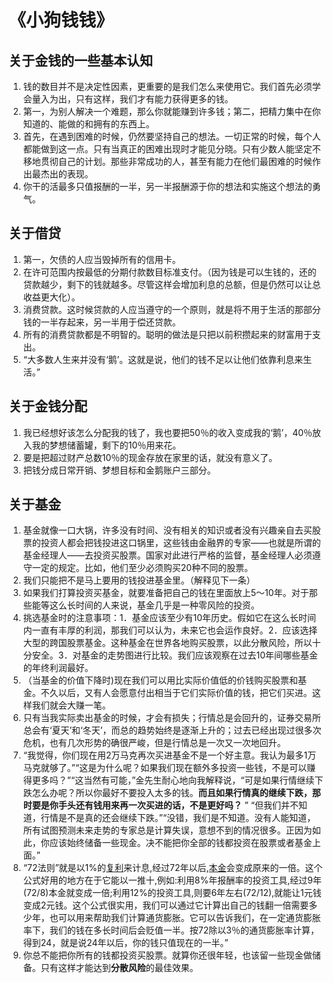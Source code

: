 # 《小狗钱钱》

## 关于金钱的一些基本认知

1. 钱的数目并不是决定性因素，更重要的是我们怎么来使用它。我们首先必须学会量入为出，只有这样，我们才有能力获得更多的钱。
2. 第一，为别人解决一个难题，那么你就能赚到许多钱；第二，把精力集中在你知道的、能做的和拥有的东西上。
3. 首先，在遇到困难的时候，仍然要坚持自己的想法。一切正常的时候，每个人都能做到这一点。只有当真正的困难出现时才能见分晓。只有少数人能坚定不移地贯彻自己的计划。那些非常成功的人，甚至有能力在他们最困难的时候作出最杰出的表现。
4. 你干的活最多只值报酬的一半，另一半报酬源于你的想法和实施这个想法的勇气。

## 关于借贷

1. 第一，欠债的人应当毁掉所有的信用卡。
2. 在许可范围内按最低的分期付款数目标准支付。（因为钱是可以生钱的，还的贷款越少，剩下的钱就越多。尽管这样会增加利息的总额，但是仍然可以让总收益更大化）。
3. 消费贷款。这时候贷款的人应当遵守的一个原则，就是将不用于生活的那部分钱的一半存起来，另一半用于偿还贷款。
4. 所有的消费贷款都是不明智的。聪明的做法是只把以前积攒起来的财富用于支出。
5. “大多数人生来并没有‘鹅’。这就是说，他们的钱不足以让他们依靠利息来生活。”

## 关于金钱分配

1. 我已经想好该怎么分配我的钱了，我也要把50％的收入变成我的‘鹅’，40％放入我的梦想储蓄罐，剩下的10％用来花。
2. 要是把超过财产总数10％的现金存放在家里的话，就没有意义了。
3. 把钱分成日常开销、梦想目标和金鹅账户三部分。

## 关于基金

1. 基金就像一口大锅，许多没有时间、没有相关的知识或者没有兴趣亲自去买股票的投资人都会把钱投进这口锅里，这些钱由金融界的专家——也就是所谓的基金经理人——去投资买股票。国家对此进行严格的监督，基金经理人必须遵守一定的规定。比如，他们至少必须购买20种不同的股票。
2. 我们只能把不是马上要用的钱投进基金里。（解释见下一条）
3. 如果我们打算投资买基金，就要准备把自己的钱在里面放上5～10年。对于那些能等这么长时间的人来说，基金几乎是一种零风险的投资。
4. 挑选基金时的注意事项：1．基金应该至少有10年历史。假如它在这么长时间内一直有丰厚的利润，那我们可以认为，未来它也会运作良好。2．应该选择大型的跨国股票基金。这种基金在世界各地购买股票，以此分散风险，所以十分安全。3．对基金的走势图进行比较。我们应该观察在过去10年间哪些基金的年终利润最好。
5. （当基金的价值下降时)现在我们可以用比实际价值低的价钱购买股票和基金。不久以后，又有人会愿意付出相当于它们实际价值的钱，把它们买进。这样我们就会大赚一笔。
6. 只有当我实际卖出基金的时候，才会有损失；行情总是会回升的，证券交易所总会有‘夏天’和‘冬天’，而总的趋势始终是逐渐上升的；过去已经出现过很多次危机，也有几次形势的确很严峻，但是行情总是一次又一次地回升。
7. “我觉得，你们现在用2万马克再次买进基金不是一个好主意。我认为最多1万马克就够了。”“这是为什么呢？如果我们现在额外多投资一些钱，不是可以赚得更多吗？”“这当然有可能，”金先生耐心地向我解释说，“可是如果行情继续下跌怎么办呢？所以你最好不要投入太多的钱。**而且如果行情真的继续下跌，那时要是你手头还有钱用来再一次买进的话，不是更好吗？** ” “但我们并不知道，行情是不是真的还会继续下跌。”“没错，我们是不知道。没有人能知道，所有试图预测未来走势的专家总是计算失误，意想不到的情况很多。正因为如此，你应该始终储备一些现金。决不能把你全部的钱都投资在股票或者基金上面。”
8. “72法则”就是以1%的[复利](https://wiki.mbalib.com/wiki/复利)来计息,经过72年以后,[本金](https://wiki.mbalib.com/wiki/本金)会变成原来的一倍。这个公式好用的地方在于它能以一推十,例如:利用8%年报酬率的投资工具,经过9年(72/8)本金就变成一倍;利用12%的投资工具,则要6年左右(72/12),就能让1元钱变成2元钱。这个公式很实用，我们可以通过它计算出自己的钱翻一倍需要多少年，也可以用来帮助我们计算通货膨胀。它可以告诉我们，在一定通货膨胀率下，我们的钱在多长时间后会贬值一半。按72除以3％的通货膨胀率计算，得到24，就是说24年以后，你的钱只值现在的一半。”
9. 你总不能把你所有的钱都投资买股票。就算你还很年轻，也该留一些现金做储备。只有这样才能达到**分散风险**的最佳效果。



